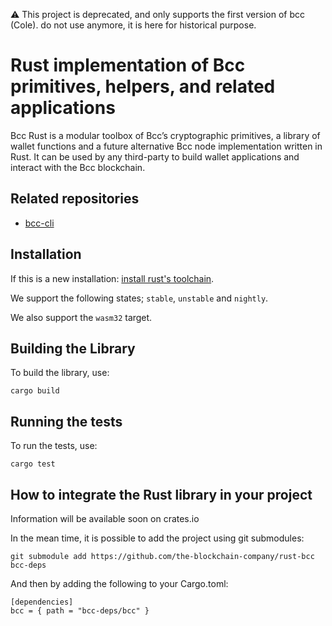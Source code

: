 :warning: This project is deprecated, and only supports the first version of bcc (Cole). do not use anymore, it is here for historical purpose.

# Rust implementation of Bcc primitives, helpers, and related applications

Bcc Rust is a modular toolbox of Bcc’s cryptographic primitives, a
library of wallet functions and a future alternative Bcc node
implementation written in Rust. It can be used by any third-party to build
wallet applications and interact with the Bcc blockchain.

## Related repositories

* [bcc-cli](https://github.com/the-blockchain-company/bcc-cli)

## Installation

If this is a new installation:
[install rust's toolchain](https://www.rust-lang.org/en-US/install.html).

We support the following states; `stable`, `unstable` and `nightly`.

We also support the `wasm32` target.

## Building the Library

To build the library, use:

```
cargo build
```

## Running the tests

To run the tests, use:

```
cargo test
```

## How to integrate the Rust library in your project

Information will be available soon on crates.io

In the mean time, it is possible to add the project using git submodules:

```git submodule add https://github.com/the-blockchain-company/rust-bcc bcc-deps```

And then by adding the following to your Cargo.toml:

```
[dependencies]
bcc = { path = "bcc-deps/bcc" }
```
